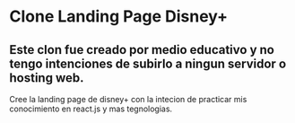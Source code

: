 # Clone Landing Page Disney+

<h2>
  Este clon fue creado por medio educativo y no tengo intenciones de subirlo a ningun servidor o hosting web. 
</h2>
<p>
  Cree la landing page de disney+ con la intecion de practicar mis conocimiento en react.js y mas tegnologias. 
</p>
